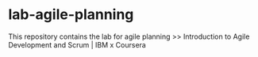 # lab-agile-planning
This repository contains the lab for agile planning >> Introduction to Agile Development and Scrum | IBM x Coursera
